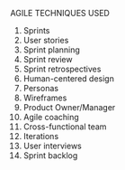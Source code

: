 AGILE TECHNIQUES USED

1. Sprints
2. User stories
3. Sprint planning
4. Sprint review
5. Sprint retrospectives
6. Human-centered design
7. Personas
8. Wireframes
9. Product Owner/Manager
10. Agile coaching
11. Cross-functional team
12. Iterations
13. User interviews
14. Sprint backlog
